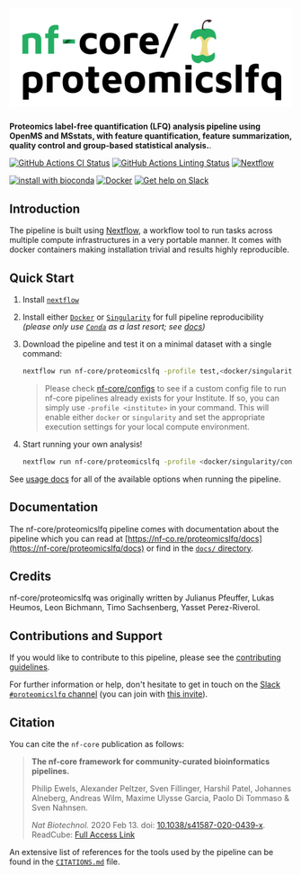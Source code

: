 # ![nf-core/proteomicslfq](docs/images/nf-core-proteomicslfq_logo.png)

**Proteomics label-free quantification (LFQ) analysis pipeline using OpenMS and MSstats, with feature quantification, feature summarization, quality control and group-based statistical analysis.**.

[![GitHub Actions CI Status](https://github.com/nf-core/proteomicslfq/workflows/nf-core%20CI/badge.svg)](https://github.com/nf-core/proteomicslfq/actions)
[![GitHub Actions Linting Status](https://github.com/nf-core/proteomicslfq/workflows/nf-core%20linting/badge.svg)](https://github.com/nf-core/proteomicslfq/actions)
[![Nextflow](https://img.shields.io/badge/nextflow-%E2%89%A520.01.0-brightgreen.svg)](https://www.nextflow.io/)

[![install with bioconda](https://img.shields.io/badge/install%20with-bioconda-brightgreen.svg)](https://bioconda.github.io/)
[![Docker](https://img.shields.io/docker/automated/nfcore/proteomicslfq.svg)](https://hub.docker.com/r/nfcore/proteomicslfq)
[![Get help on Slack](http://img.shields.io/badge/slack-nf--core%20%23proteomicslfq-4A154B?logo=slack)](https://nfcore.slack.com/channels/proteomicslfq)

## Introduction

The pipeline is built using [Nextflow](https://www.nextflow.io), a workflow tool to run tasks across multiple compute infrastructures in a very portable manner. It comes with docker containers making installation trivial and results highly reproducible.

## Quick Start

1. Install [`nextflow`](https://nf-co.re/usage/installation)

2. Install either [`Docker`](https://docs.docker.com/engine/installation/) or [`Singularity`](https://www.sylabs.io/guides/3.0/user-guide/) for full pipeline reproducibility _(please only use [`Conda`](https://conda.io/miniconda.html) as a last resort; see [docs](https://nf-co.re/usage/configuration#basic-configuration-profiles))_

3. Download the pipeline and test it on a minimal dataset with a single command:

    ```bash
    nextflow run nf-core/proteomicslfq -profile test,<docker/singularity/conda/institute>
    ```

    > Please check [nf-core/configs](https://github.com/nf-core/configs#documentation) to see if a custom config file to run nf-core pipelines already exists for your Institute. If so, you can simply use `-profile <institute>` in your command. This will enable either `docker` or `singularity` and set the appropriate execution settings for your local compute environment.

4. Start running your own analysis!

    <!-- TODO nf-core: Update the example "typical command" below used to run the pipeline -->

    ```bash
    nextflow run nf-core/proteomicslfq -profile <docker/singularity/conda/institute> --spectra '*.mzml' --database '*.fasta' --expdesign '*.tsv'
    ```

See [usage docs](docs/usage.md) for all of the available options when running the pipeline.

## Documentation

The nf-core/proteomicslfq pipeline comes with documentation about the pipeline which you can read at [https://nf-co.re/proteomicslfq/docs](https://nf-core/proteomicslfq/docs) or find in the [`docs/` directory](docs).

<!-- TODO nf-core: Add a brief overview of what the pipeline does and how it works -->

## Credits

nf-core/proteomicslfq was originally written by Julianus Pfeuffer, Lukas Heumos, Leon Bichmann, Timo Sachsenberg, Yasset Perez-Riverol.

## Contributions and Support

If you would like to contribute to this pipeline, please see the [contributing guidelines](.github/CONTRIBUTING.md).

For further information or help, don't hesitate to get in touch on the [Slack `#proteomicslfq` channel](https://nfcore.slack.com/channels/proteomicslfq) (you can join with [this invite](https://nf-co.re/join/slack)).

## Citation

<!-- TODO nf-core: Add citation for pipeline after first release. Uncomment lines below and update Zenodo doi. -->
<!-- If you use  nf-core/proteomicslfq for your analysis, please cite it using the following doi: [10.5281/zenodo.XXXXXX](https://doi.org/10.5281/zenodo.XXXXXX) -->

You can cite the `nf-core` publication as follows:

> **The nf-core framework for community-curated bioinformatics pipelines.**
>
> Philip Ewels, Alexander Peltzer, Sven Fillinger, Harshil Patel, Johannes Alneberg, Andreas Wilm, Maxime Ulysse Garcia, Paolo Di Tommaso & Sven Nahnsen.
>
> _Nat Biotechnol._ 2020 Feb 13. doi: [10.1038/s41587-020-0439-x](https://dx.doi.org/10.1038/s41587-020-0439-x).
> ReadCube: [Full Access Link](https://rdcu.be/b1GjZ)

An extensive list of references for the tools used by the pipeline can be found in the [`CITATIONS.md`](CITATIONS.md) file.
